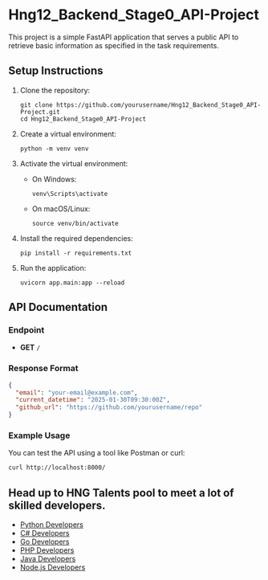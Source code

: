 # Hng12_Backend_Stage0_API-Project

This project is a simple FastAPI application that serves a public API to retrieve basic information as specified in the task requirements.

## Setup Instructions

1. Clone the repository:
   ```
   git clone https://github.com/yourusername/Hng12_Backend_Stage0_API-Project.git
   cd Hng12_Backend_Stage0_API-Project
   ```

2. Create a virtual environment:
   ```
   python -m venv venv
   ```

3. Activate the virtual environment:
   - On Windows:
     ```
     venv\Scripts\activate
     ```
   - On macOS/Linux:
     ```
     source venv/bin/activate
     ```

4. Install the required dependencies:
   ```
   pip install -r requirements.txt
   ```

5. Run the application:
   ```
   uvicorn app.main:app --reload
   ```

## API Documentation

### Endpoint

- **GET** `/`

### Response Format

```json
{
  "email": "your-email@example.com",
  "current_datetime": "2025-01-30T09:30:00Z",
  "github_url": "https://github.com/yourusername/repo"
}
```

### Example Usage

You can test the API using a tool like Postman or curl:

```bash
curl http://localhost:8000/
```

## Head up to HNG Talents pool to meet a lot of skilled developers.

- [Python Developers](https://hng.tech/hire/python-developers)
- [C# Developers](https://hng.tech/hire/csharp-developers)
- [Go Developers](https://hng.tech/hire/golang-developers)
- [PHP Developers](https://hng.tech/hire/php-developers)
- [Java Developers](https://hng.tech/hire/java-developers)
- [Node.js Developers](https://hng.tech/hire/nodejs-developers)